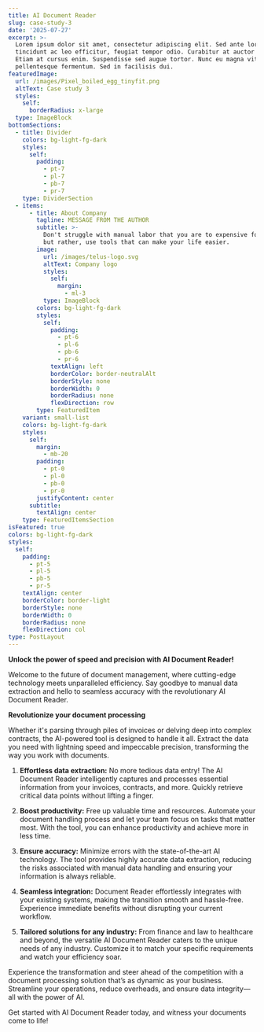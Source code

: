 ```yaml
---
title: AI Document Reader
slug: case-study-3
date: '2025-07-27'
excerpt: >-
  Lorem ipsum dolor sit amet, consectetur adipiscing elit. Sed ante lorem,
  tincidunt ac leo efficitur, feugiat tempor odio. Curabitur at auctor sapien.
  Etiam at cursus enim. Suspendisse sed augue tortor. Nunc eu magna vitae lorem
  pellentesque fermentum. Sed in facilisis dui.
featuredImage:
  url: /images/Pixel_boiled_egg_tinyfit.png
  altText: Case study 3
  styles:
    self:
      borderRadius: x-large
  type: ImageBlock
bottomSections:
  - title: Divider
    colors: bg-light-fg-dark
    styles:
      self:
        padding:
          - pt-7
          - pl-7
          - pb-7
          - pr-7
    type: DividerSection
  - items:
      - title: About Company
        tagline: MESSAGE FROM THE AUTHOR
        subtitle: >-
          Don't struggle with manual labor that you are to expensive for to do,
          but rather, use tools that can make your life easier.
        image:
          url: /images/telus-logo.svg
          altText: Company logo
          styles:
            self:
              margin:
                - ml-3
          type: ImageBlock
        colors: bg-light-fg-dark
        styles:
          self:
            padding:
              - pt-6
              - pl-6
              - pb-6
              - pr-6
            textAlign: left
            borderColor: border-neutralAlt
            borderStyle: none
            borderWidth: 0
            borderRadius: none
            flexDirection: row
        type: FeaturedItem
    variant: small-list
    colors: bg-light-fg-dark
    styles:
      self:
        margin:
          - mb-20
        padding:
          - pt-0
          - pl-0
          - pb-0
          - pr-0
        justifyContent: center
      subtitle:
        textAlign: center
    type: FeaturedItemsSection
isFeatured: true
colors: bg-light-fg-dark
styles:
  self:
    padding:
      - pt-5
      - pl-5
      - pb-5
      - pr-5
    textAlign: center
    borderColor: border-light
    borderStyle: none
    borderWidth: 0
    borderRadius: none
    flexDirection: col
type: PostLayout
---
```

**Unlock the power of speed and precision with AI Document Reader!**

Welcome to the future of document management, where cutting-edge technology meets unparalleled efficiency. Say goodbye to manual data extraction and hello to seamless accuracy with the revolutionary AI Document Reader.

**Revolutionize your document processing**

Whether it's parsing through piles of invoices or delving deep into complex contracts, the AI-powered tool is designed to handle it all. Extract the data you need with lightning speed and impeccable precision, transforming the way you work with documents.

1.  **Effortless data extraction:** No more tedious data entry! The AI Document Reader intelligently captures and processes essential information from your invoices, contracts, and more. Quickly retrieve critical data points without lifting a finger.

2.  **Boost productivity:** Free up valuable time and resources. Automate your document handling process and let your team focus on tasks that matter most. With the tool, you can enhance productivity and achieve more in less time.

3.  **Ensure accuracy:** Minimize errors with the state-of-the-art AI technology. The tool provides highly accurate data extraction, reducing the risks associated with manual data handling and ensuring your information is always reliable.

4.  **Seamless integration:** Document Reader effortlessly integrates with your existing systems, making the transition smooth and hassle-free. Experience immediate benefits without disrupting your current workflow.

5.  **Tailored solutions for any industry:** From finance and law to healthcare and beyond, the versatile AI Document Reader caters to the unique needs of any industry. Customize it to match your specific requirements and watch your efficiency soar.

Experience the transformation and steer ahead of the competition with a document processing solution that’s as dynamic as your business. Streamline your operations, reduce overheads, and ensure data integrity—all with the power of AI.

Get started with AI Document Reader today, and witness your documents come to life!



